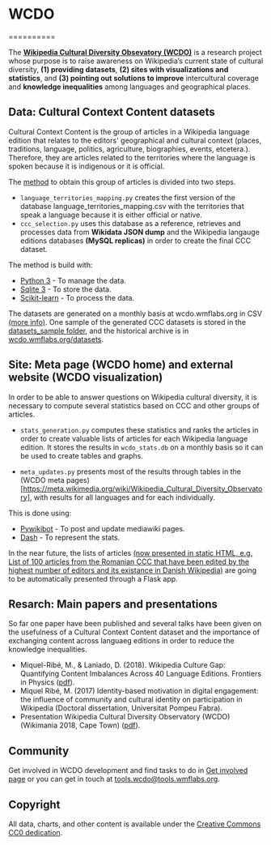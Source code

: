 # WCDO
==========

The [__Wikipedia Cultural Diversity Obsevatory (WCDO)__](https://meta.wikimedia.org/wiki/Wikipedia_Cultural_Diversity_Observatory) is a research project whose purpose is to raise awareness on Wikipedia’s current state of cultural diversity, __(1) providing datasets__, __(2) sites with visualizations and statistics__, and __(3) pointing out solutions to improve__ intercultural coverage and __knowledge inequalities__ among languages and geographical places.


## Data: Cultural Context Content datasets
Cultural Context Content is the group of articles in a Wikipedia language edition that relates to the editors' geographical and cultural context (places, traditions, language, politics, agriculture, biographies, events, etcetera.). Therefore, they are articles related to the territories where the language is spoken because it is indigenous or it is official.

The [method](https://meta.wikimedia.org/wiki/Wikipedia_Cultural_Diversity_Observatory/Cultural_Context_Content) to obtain this group of articles is divided into two steps.

* `language_territories_mapping.py` creates the first version of the database language_territories_mapping.csv with the territories that speak a language because it is either official or native.
* `ccc_selection.py` uses this database as a reference, retrieves and processes data from  __Wikidata JSON dump__ and the Wikipedia langauge editions databases __(MySQL replicas)__ in order to create the final CCC dataset.

The method is build with:
- [Python 3](https://www.python.org/download/releases/3.0/) - To manage the data.
- [Sqlite 3](https://www.sqlite.org/) - To store the data.
- [Scikit-learn](https://scikit-learn.org) - To process the data.

The datasets are generated on a monthly basis at wcdo.wmflabs.org in CSV [(more info)](https://meta.wikimedia.org/wiki/Wikipedia_Cultural_Diversity_Observatory/Cultural_Context_Content#Datasets).
One sample of the generated CCC datasets is stored in the [datasets_sample folder](https://github.com/marcmiquel/WCDO/tree/master/datasets_sample), and the historical archive is in [wcdo.wmflabs.org/datasets](http://wcdo.wmflabs.org/datasets/).


## Site: Meta page (WCDO home) and external website (WCDO visualization)
In order to be able to answer questions on Wikipedia cultural diversity, it is necessary to compute several statistics based on CCC and other groups of articles.
* `stats_generation.py` computes these statistics and ranks the articles in order to create valuable lists of articles for each Wikipedia language edition. It stores the results in `wcdo_stats.db` on a monthly basis so it can be used to create tables and graphs.

* `meta_updates.py` presents most of the results through tables in the (WCDO meta pages)[https://meta.wikimedia.org/wiki/Wikipedia_Cultural_Diversity_Observatory], with results for all languages and for each individually. 

This is done using:
- [Pywikibot](https://www.mediawiki.org/wiki/Manual:Pywikibot) - To post and update mediawiki pages.
- [Dash](https://bokeh.pydata.org) - To represent the stats.

In the near future, the lists of articles [(now presented in static HTML, e.g. List of 100 articles from the Romanian CCC that have been edited by the highest number of editors and its existance in Danish Wikipedia)](http://wcdo.wmflabs.org/archive/2018-07/Wikipedia_Cultural_Diversity_Observatory/Romanian_Wikipedia/CCC_Vital_articles_Top_100/ro_da.html) are going to be automatically presented through a Flask app.


## Resarch: Main papers and presentations
So far one paper have been published and several talks have been given on the usefulness of a Cultural Context Content dataset and the importance of exchanging content across languaeg editions in order to reduce the knowledge inequalities.
* Miquel-Ribé, M., & Laniado, D. (2018). Wikipedia Culture Gap: Quantifying Content Imbalances Across 40 Language Editions. Frontiers in Physics ([pdf](https://github.com/marcmiquel/WCDO/blob/master/research/mmiquel_laniado_ccc_gaps.pdf)).
* Miquel Ribé, M. (2017) Identity-based motivation in digital engagement: the influence of community and cultural identity on participation in Wikipedia (Doctoral dissertation, Universitat Pompeu Fabra).
* Presentation Wikipedia Cultural Diversity Observatory (WCDO) (Wikimania 2018, Cape Town) ([pdf](https://github.com/marcmiquel/WCDO/blob/master/research/project_wcdo_presentation.pdf)). 

## Community
Get involved in WCDO development and find tasks to do in [Get involved page](https://meta.wikimedia.org/wiki/Wikipedia_Cultural_Diversity_Observatory/Get_involved) or you can get in touch at [tools.wcdo@tools.wmflabs.org](mailto:tools.wcdo@tools.wmflabs.org).

## Copyright
All data, charts, and other content is available under the [Creative Commons CC0 dedication](https://creativecommons.org/publicdomain/zero/1.0/).
